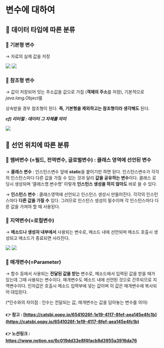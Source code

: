 # 변수에 대하여

## 🐑 데이터 타입에 따른 분류

### 🧠 **기본형 변수**

→ 자료의 실제 값을 저장

<img src="https://s3.us-west-2.amazonaws.com/secure.notion-static.com/9d74b786-a36a-44dd-b7f7-037118f4c01f/Untitled.png?X-Amz-Algorithm=AWS4-HMAC-SHA256&X-Amz-Content-Sha256=UNSIGNED-PAYLOAD&X-Amz-Credential=AKIAT73L2G45EIPT3X45%2F20220215%2Fus-west-2%2Fs3%2Faws4_request&X-Amz-Date=20220215T034542Z&X-Amz-Expires=86400&X-Amz-Signature=9ae5e126c97e03873706975e0e89ebcd570f452826af3096ae13aadab3f5542f&X-Amz-SignedHeaders=host&response-content-disposition=filename%20%3D%22Untitled.png%22&x-id=GetObject">

<img src="https://s3.us-west-2.amazonaws.com/secure.notion-static.com/86847ae2-2b07-4f44-8491-e98891c15137/Untitled.png?X-Amz-Algorithm=AWS4-HMAC-SHA256&X-Amz-Content-Sha256=UNSIGNED-PAYLOAD&X-Amz-Credential=AKIAT73L2G45EIPT3X45%2F20220215%2Fus-west-2%2Fs3%2Faws4_request&X-Amz-Date=20220215T034555Z&X-Amz-Expires=86400&X-Amz-Signature=8577f86da4f1104515bab27691ad1cbce86c011c11211f36271f1ecf5f6cd2db&X-Amz-SignedHeaders=host&response-content-disposition=filename%20%3D%22Untitled.png%22&x-id=GetObject">

### 🧠 참조형 변수

→ 값이 저장되어 잇는 주소값을 값으로 가짐 (**객체의 주소**를 저장), 기본적으로 *java.lang.Object*를 

상속받을 경우 참조형이 된다. **즉, 기본형을 제외하고는 참조형이라 생각해도** 된다.

***cf) 리터럴 : 데이터 그 자체를 의미***

<img src="https://s3.us-west-2.amazonaws.com/secure.notion-static.com/5d06b125-b64f-4e79-abdb-56d3dade28fb/Untitled.png?X-Amz-Algorithm=AWS4-HMAC-SHA256&X-Amz-Content-Sha256=UNSIGNED-PAYLOAD&X-Amz-Credential=AKIAT73L2G45EIPT3X45%2F20220215%2Fus-west-2%2Fs3%2Faws4_request&X-Amz-Date=20220215T034611Z&X-Amz-Expires=86400&X-Amz-Signature=8f50fd9e7f81bacb6fff198826c7f5419ce71bff70f46d05c55cf34add0ecc3f&X-Amz-SignedHeaders=host&response-content-disposition=filename%20%3D%22Untitled.png%22&x-id=GetObject">

## 🐑 선언 위치에 따른 분류

### 🧠 **멤버변수** (=필드, **전역변수**, 글로벌변수) : 클래스 영역에 선언된 변수

→ **클래스 변수** : 인스턴스변수 앞에 **static**을 붙이기만 하면 된다. 인스턴스변수가 각각의 인스턴스마다 다른 값을 가질 수 있는 것과 달리 **값을 공유하는 변수**이다. 클래스 로딩시 생성되며 ‘클래스명.변수명’ 이렇게 **인스턴스 생성을 하지 않아도** 바로 쓸 수 있다.

→ **인스턴스 변수** : 클래스영역에 선언되고 인스턴스 생성시 만들어진다. 각각의 인스턴스마다 **다른 값을 가질 수** 있다. 그러므로 인스턴스 생성이 필수이며 각 인스턴스마다 다른 값을 가져야 할 때 사용된다.

### 🧠 **지역변수(=로컬변수)**

→ **메소드나 생성자 내부에서** 사용되는 변수로,  메소드 내에 선언되며 메소드 호출시 생성되고 메소드가 종료되면 사라진다.

<img src="https://s3.us-west-2.amazonaws.com/secure.notion-static.com/4a14d56f-56e7-4135-9a24-e0d7a8168a6a/Untitled.png?X-Amz-Algorithm=AWS4-HMAC-SHA256&X-Amz-Content-Sha256=UNSIGNED-PAYLOAD&X-Amz-Credential=AKIAT73L2G45EIPT3X45%2F20220215%2Fus-west-2%2Fs3%2Faws4_request&X-Amz-Date=20220215T034624Z&X-Amz-Expires=86400&X-Amz-Signature=e7e29a8ea421aad049c2d3140156f1af4a76a23256fe95e4e63c015bf7af34e0&X-Amz-SignedHeaders=host&response-content-disposition=filename%20%3D%22Untitled.png%22&x-id=GetObject">

<img src="https://s3.us-west-2.amazonaws.com/secure.notion-static.com/87f264ad-abca-4860-b737-61d0202d3dcf/Untitled.png?X-Amz-Algorithm=AWS4-HMAC-SHA256&X-Amz-Content-Sha256=UNSIGNED-PAYLOAD&X-Amz-Credential=AKIAT73L2G45EIPT3X45%2F20220215%2Fus-west-2%2Fs3%2Faws4_request&X-Amz-Date=20220215T034636Z&X-Amz-Expires=86400&X-Amz-Signature=a9a3c10a475946ecded953bfe1dd39cbedfb4d10472f18dd0d41cb9d67b79abe&X-Amz-SignedHeaders=host&response-content-disposition=filename%20%3D%22Untitled.png%22&x-id=GetObject">

### 🧠 **매개변수(=Parameter)**

→ 함수 등에서 사용되는 **전달된 값을 받는** 변수로, 메소드에서 입력된 값을 받을 때가 있는데 그때 사용되는 변수이다. 매개변수도 메소드 내에 선언된 것으로 간주되므로 지역변수이다. 인자값은 호출시 메소드 입력부에 넣는 값이며 이 값은 매개변수에 복사되어 대입된다.

(*인수와의 차이점 : 인수는 전달되는 값, 매개변수는 값을 담아놓는 변수를 의미)

#### 👉 참고 : [https://catsbi.oopy.io/6541026f-1e19-4117-8fef-aea145e4fc1b](https://catsbi.oopy.io/6541026f-1e19-4117-8fef-aea145e4fc1b)
#### 👉 노션링크 : https://www.notion.so/6c019dd33e8f4facb8d3955a3916da76
